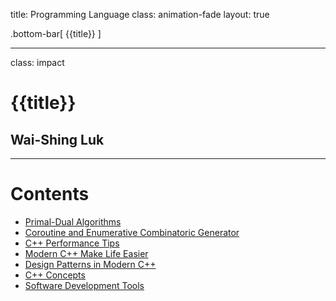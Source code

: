 title: Programming Language
class: animation-fade
layout: true

<!-- This slide will serve as the base layout for all your slides -->
.bottom-bar[
  {{title}}
]

---

class: impact

{{title}}
=========

Wai-Shing Luk
-------------

---

Contents
========

-   [Primal-Dual Algorithms](pldl.html)
-   [Coroutine and Enumerative Combinatoric Generator](ecgen.html)
-   [C++ Performance Tips](cpptips.html)
-   [Modern C++ Make Life Easier](cpp17.html)
-   [Design Patterns in Modern C++](design_pattern.html)
-   [C++ Concepts](concepts.html)
-   [Software Development Tools](swdev.html)
